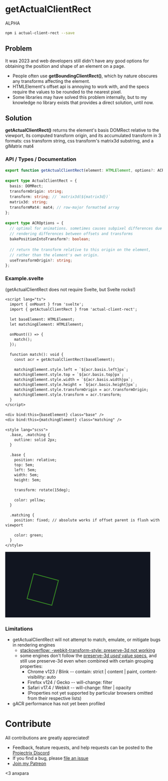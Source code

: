 # getActualClientRect

ALPHA

```bash
npm i actual-client-rect --save
```

## Problem

It was 2023 and web developers still didn't have any good options for obtaining the position and shape of an element on a page.

- People often use **getBoundingClientRect()**, which by nature obscures any transforms affecting the element.
- HTMLElement's offset api is annoying to work with, and the specs require the values to be rounded to the nearest pixel.
- Some libraries may have solved this problem internally, but to my knowledge no library exists that provides a direct solution, until now.

## Solution

**getActualClientRect()** returns the element's basis DOMRect relative to the viewport, its computed transform origin, and its accumulated transform in 3 formats: css transform string, css transform's matrix3d substring, and a glMatrix mat4

### API / Types / Documentation

```ts
export function getActualClientRect(element: HTMLElement, options?: ACROptions): ActualClientRect;

export type ActualClientRect = {
  basis: DOMRect;
  transformOrigin: string;
  transform: string; // `matrix3d(${matrix3d})`
  matrix3d: string;
  transformMat4: mat4; // row-major formatted array
};

export type ACROptions = {
  // optimal for animations. sometimes causes subpixel differences due to
  // rendering differences between offsets and transforms
  bakePositionIntoTransform?: boolean;

  // return the transform relative to this origin on the element,
  // rather than the element's own origin.
  useTransformOrigin?: string;
};
```

### Example.svelte

(getActualClientRect does not require Svelte, but Svelte rocks!)

```svelte
<script lang="ts">
  import { onMount } from 'svelte';
  import { getActualClientRect } from 'actual-client-rect';

  let baseElement: HTMLElement;
  let matchingElement: HTMLElement;

  onMount(() => {
    match();
  });

  function match(): void {
    const acr = getActualClientRect(baseElement);

    matchingElement.style.left = `${acr.basis.left}px`;
    matchingElement.style.top = `${acr.basis.top}px`;
    matchingElement.style.width = `${acr.basis.width}px`;
    matchingElement.style.height = `${acr.basis.height}px`;
    matchingElement.style.transformOrigin = acr.transformOrigin;
    matchingElement.style.transform = acr.transform;
  }
</script>

<div bind:this={baseElement} class="base" />
<div bind:this={matchingElement} class="matching" />

<style lang="scss">
  .base, .matching {
    outline: solid 2px;
  }

  .base {
    position: relative;
    top: 5em;
    left: 5em;
    width: 5em;
    height: 5em;

    transform: rotate(15deg);

    color: yellow;
  }

  .matching {
    position: fixed; // absolute works if offset parent is flush with viewport

    color: green;
  }
</style>
```

![Example.svelte render](https://raw.githubusercontent.com/anxpara/getActualClientRect/75e76e7594f4fa3d3ead27e8272b619fdacaff1f/trialgrounds/static/images/example.png)

### Limitations

- getActualClientRect will not attempt to match, emulate, or mitigate bugs in rendering engines
  - [stackoverflow: -webkit-transform-style: preserve-3d not working](https://stackoverflow.com/questions/11664255/webkit-transform-style-preserve-3d-not-working)
  - some engines don't follow the [preserve-3d _used_ value specs](https://www.w3.org/TR/css-transforms-2/#grouping-property-values), and still use preserve-3d even when combined with certain grouping properties:
    - Chrome v123 / Blink -- contain: strict | content | paint, content-visibility: auto
    - Firefox v124 / Gecko -- will-change: filter
    - Safari v17.4 / Webkit -- will-change: filter | opacity
    - (Properties not yet supported by particular browsers omitted from their respective lists)
- gACR performance has not yet been profiled

# Contribute

All contributions are greatly appreciated!

- Feedback, feature requests, and help requests can be posted to the [Projectrix Discord](https://discord.gg/YxVAUFqW4e)
- If you find a bug, please [file an issue](https://github.com/anxpara/getActualClientRect/issues)
- [Join my Patreon](https://www.patreon.com/anxpara)

<3 anxpara
